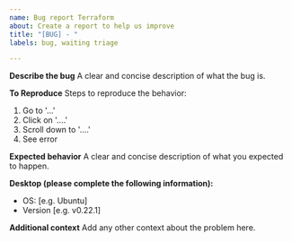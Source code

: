 ```yaml
---
name: Bug report Terraform
about: Create a report to help us improve
title: "[BUG] - "
labels: bug, waiting triage

---
```


**Describe the bug**
A clear and concise description of what the bug is.

**To Reproduce**
Steps to reproduce the behavior:
1. Go to '...'
2. Click on '....'
3. Scroll down to '....'
4. See error

**Expected behavior**
A clear and concise description of what you expected to happen.

**Desktop (please complete the following information):**
 - OS: [e.g. Ubuntu]
 - Version [e.g. v0.22.1]

**Additional context**
Add any other context about the problem here.
